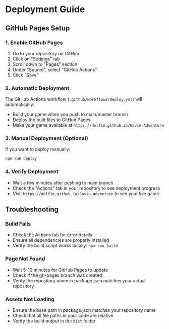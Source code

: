 # Deployment Guide

## GitHub Pages Setup

### 1. Enable GitHub Pages
1. Go to your repository on GitHub
2. Click on "Settings" tab
3. Scroll down to "Pages" section
4. Under "Source", select "GitHub Actions"
5. Click "Save"

### 2. Automatic Deployment
The GitHub Actions workflow (`.github/workflows/deploy.yml`) will automatically:
- Build your game when you push to main/master branch
- Deploy the built files to GitHub Pages
- Make your game available at `https://dolfie.github.io/Gavin-Adventure`

### 3. Manual Deployment (Optional)
If you want to deploy manually:
```bash
npm run deploy
```

### 4. Verify Deployment
- Wait a few minutes after pushing to main branch
- Check the "Actions" tab in your repository to see deployment progress
- Visit `https://dolfie.github.io/Gavin-Adventure` to see your live game

## Troubleshooting

### Build Fails
- Check the Actions tab for error details
- Ensure all dependencies are properly installed
- Verify the build script works locally: `npm run build`

### Page Not Found
- Wait 5-10 minutes for GitHub Pages to update
- Check if the gh-pages branch was created
- Verify the repository name in package.json matches your actual repository

### Assets Not Loading
- Ensure the base path in package.json matches your repository name
- Check that all file paths in your code are relative
- Verify the build output in the `dist` folder
